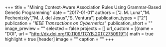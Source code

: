 +++
title = "Mining Context-Aware Association Rules Using Grammar-Based Genetic Programming"
date = "2017-01-01"
authors = ["J. M. Luna","M. Pechenizkiy","M. J. del Jesus","S. Ventura"]
publication_types = ["2"]
publication = "_IEEE Transactions on Cybernetics_"
publication_short = ""
image_preview = ""
selected = false
projects = []
url_custom = [{name = "DOI", url = "http://dx.doi.org/10.1109/TCYB.2017.2750919"}]
math = true
highlight = true
[header]
image = ""
caption = ""
+++

